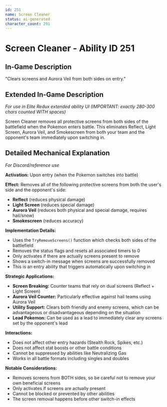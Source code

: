 ```yaml
---
id: 251
name: Screen Cleaner
status: ai-generated
character_count: 291
---
```


# Screen Cleaner - Ability ID 251

## In-Game Description
"Clears screens and Aurora Veil from both sides on entry."

## Extended In-Game Description
*For use in Elite Redux extended ability UI (IMPORTANT: exactly 280-300 chars counted WITH spaces)*

Screen Cleaner removes all protective screens from both sides of the battlefield when the Pokemon enters battle. This eliminates Reflect, Light Screen, Aurora Veil, and Smokescreen from both your team and the opponent's team immediately upon switching in.

## Detailed Mechanical Explanation
*For Discord/reference use*

**Activation:** Upon entry (when the Pokemon switches into battle)

**Effect:** Removes all of the following protective screens from both the user's side and the opponent's side:
- **Reflect** (reduces physical damage)
- **Light Screen** (reduces special damage) 
- **Aurora Veil** (reduces both physical and special damage, requires hail/snow)
- **Smokescreen** (reduces accuracy)

**Implementation Details:**
- Uses the `TryRemoveScreens()` function which checks both sides of the battlefield
- Removes the status flags and resets all associated timers to 0
- Only activates if there are actually screens present to remove
- Shows a switch-in message when screens are successfully removed
- This is an entry ability that triggers automatically upon switching in

**Strategic Applications:**
- **Screen Breaking:** Counter teams that rely on dual screens (Reflect + Light Screen)
- **Aurora Veil Counter:** Particularly effective against hail teams using Aurora Veil
- **Utility Support:** Clears both friendly and enemy screens, which can be advantageous or disadvantageous depending on the situation
- **Lead Pokemon:** Can be used as a lead to immediately clear any screens set by the opponent's lead

**Interactions:**
- Does not affect other entry hazards (Stealth Rock, Spikes, etc.)
- Does not affect stat boosts or other battle conditions
- Cannot be suppressed by abilities like Neutralizing Gas
- Works in all battle formats including singles and doubles

**Notable Considerations:**
- Removes screens from BOTH sides, so be careful not to remove your own beneficial screens
- Only activates if screens are actually present
- Cannot be blocked or prevented by other abilities
- The screen removal happens before other switch-in effects
